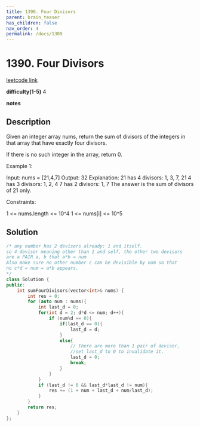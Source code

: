 ```yaml
---
title: 1390. Four Divisors
parent: brain_teaser
has_children: false
nav_order: 4
permalink: /docs/1309
---
```

# 1390. Four Divisors

[leetcode link](https://leetcode.com/problems/four-divisors/)

**difficulty(1-5)** 
4

**notes**

## Description

Given an integer array nums, return the sum of divisors of the integers in that array that have exactly four divisors.

If there is no such integer in the array, return 0.

 

Example 1:

Input: nums = [21,4,7]
Output: 32
Explanation:
21 has 4 divisors: 1, 3, 7, 21
4 has 3 divisors: 1, 2, 4
7 has 2 divisors: 1, 7
The answer is the sum of divisors of 21 only.
 

Constraints:

1 <= nums.length <= 10^4
1 <= nums[i] <= 10^5

## Solution

```c++
/* any number has 2 devisors already: 1 and itself. 
so 4 devisor meaning other than 1 and self, the other two devisors
are a PAIR a, b that a*b = num
Also make sure no other number c can be devisible by num so that 
no c*d = num = a*b appears.
*/
class Solution {
public:
    int sumFourDivisors(vector<int>& nums) {
        int res = 0;
        for (auto num : nums){
            int last_d = 0;
            for(int d = 2; d*d <= num; d++){
                if (num%d == 0){
                    if(last_d == 0){
                        last_d = d;
                    }
                    else{ 
                        // there are more than 1 pair of devisor, 
                        //set last_d to 0 to invalidate it.
                        last_d = 0; 
                        break;
                    }
                }
            }
            if (last_d != 0 && last_d*last_d != num){
                res += (1 + num + last_d + num/last_d);
            }
        }
        return res;
    }
};
```

<!-- 
Blue label
{: .label .label-blue }

Stable
{: .label .label-green }

New release
{: .label .label-purple }

Coming soon
{: .label .label-yellow }

Deprecated
{: .label .label-red } -->
